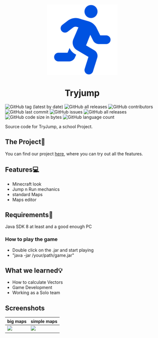 
<p align="center">
<img width="231" height="231" alt="TryJump" src="https://raw.githubusercontent.com/Gebes/TryJump/main/assets/icon.png?token=AIMZT2SZR2KIOSNOYGCWFFLAHVELA"/>
</p>
<h1 align="center">Tryjump</h1>



![GitHub tag (latest by date)](https://img.shields.io/github/v/tag/Gebes/TryJump)
![GitHub all releases](https://img.shields.io/github/downloads/Gebes/TryJump/total)
![GitHub contributors](https://img.shields.io/github/contributors/Gebes/TryJump)
![GitHub last commit](https://img.shields.io/github/last-commit/Gebes/TryJump)
![GitHub issues](https://img.shields.io/github/issues-raw/Gebes/TryJump)
![GitHub all releases](https://img.shields.io/github/downloads/Gebes/TryJump/total)
![GitHub code size in bytes](https://img.shields.io/github/languages/code-size/Gebes/TryJump)
![GitHub language count](https://img.shields.io/github/languages/count/Gebes/TryJump)

Source code for TryJump, a school Project.

## The Project📃
You can find our project [here](https://medibot.at), where you can try out all the features.

## Features💻
- Minecraft look
- Jump n Run mechanics
- standard Maps
- Maps editor

## Requirements📌
Java SDK 8 at least and a good enough PC

### How to play the game
- Double click on the .jar and start playing
- "java -jar /your/path/game.jar"

## What we learned💡
- How to calculate Vectors
- Game Development
- Working as a Solo team

## Screenshots

| big maps                             | simple maps                          |
| ------------------------------------ | ------------------------------------ |
|![](https://data.zgast.at/TryJump/1ss.PNG)|![](https://data.zgast.at/TryJump/2ss.PNG)|

